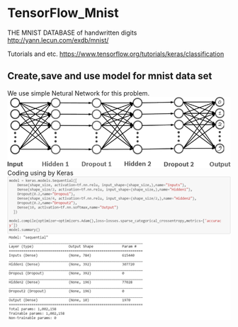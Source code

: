 # TensorFlow_Mnist

THE MNIST DATABASE of handwritten digits
http://yann.lecun.com/exdb/mnist/

Tutorials and etc. https://www.tensorflow.org/tutorials/keras/classification

## Create,save and use model for mnist data set

We use simple Netural Network for this problem.
![BluePill](Imgs/nerol_network.png)
Coding using by Keras
![Keras](Imgs/Dens.png)